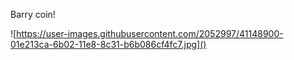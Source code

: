 Barry coin!

![https://user-images.githubusercontent.com/2052997/41148900-01e213ca-6b02-11e8-8c31-b6b086cf4fc7.jpg]()
